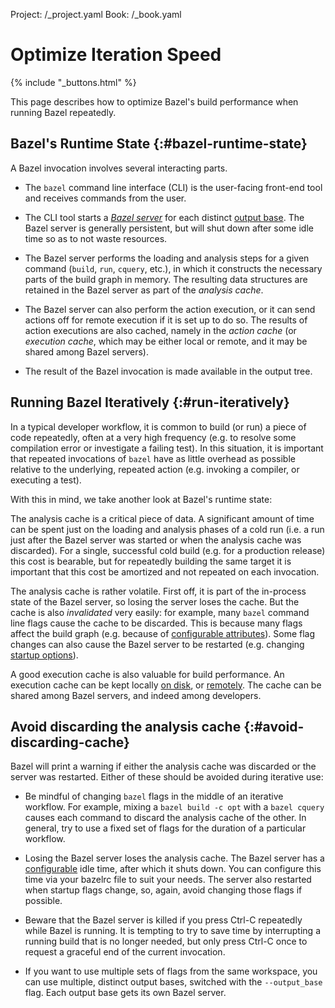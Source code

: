 Project: /_project.yaml
Book: /_book.yaml


# Optimize Iteration Speed

{% include "_buttons.html" %}

This page describes how to optimize Bazel's build performance when running Bazel
repeatedly.

## Bazel's Runtime State {:#bazel-runtime-state}

A Bazel invocation involves several interacting parts.

*   The `bazel` command line interface (CLI) is the user-facing front-end tool
    and receives commands from the user.

*   The CLI tool starts a [*Bazel server*](https://bazel.build/run/client-server)
    for each distinct [output base](https://bazel.build/remote/output-directories).
    The Bazel server is generally persistent, but will shut down after some idle
    time so as to not waste resources.

*   The Bazel server performs the loading and analysis steps for a given command
    (`build`, `run`, `cquery`, etc.), in which it constructs the necessary parts
    of the build graph in memory. The resulting data structures are retained in
    the Bazel server as part of the *analysis cache*.

*   The Bazel server can also perform the action execution, or it can send
    actions off for remote execution if it is set up to do so. The results of
    action executions are also cached, namely in the *action cache* (or
    *execution cache*, which may be either local or remote, and it may be shared
    among Bazel servers).

*   The result of the Bazel invocation is made available in the output tree.

## Running Bazel Iteratively {:#run-iteratively}

In a typical developer workflow, it is common to build (or run) a piece of code
repeatedly, often at a very high frequency (e.g. to resolve some compilation
error or investigate a failing test). In this situation, it is important that
repeated invocations of `bazel` have as little overhead as possible relative to
the underlying, repeated action (e.g. invoking a compiler, or executing a test).

With this in mind, we take another look at Bazel's runtime state:

The analysis cache is a critical piece of data. A significant amount of time can
be spent just on the loading and analysis phases of a cold run (i.e. a run just
after the Bazel server was started or when the analysis cache was discarded).
For a single, successful cold build (e.g. for a production release) this cost is
bearable, but for repeatedly building the same target it is important that this
cost be amortized and not repeated on each invocation.

The analysis cache is rather volatile. First off, it is part of the in-process
state of the Bazel server, so losing the server loses the cache. But the cache
is also *invalidated* very easily: for example, many `bazel` command line flags
cause the cache to be discarded. This is because many flags affect the build
graph (e.g. because of
[configurable attributes](https://bazel.build/configure/attributes)). Some flag
changes can also cause the Bazel server to be restarted (e.g. changing
[startup options](https://bazel.build/docs/user-manual#startup-options)).

A good execution cache is also valuable for build performance. An execution
cache can be kept locally
[on disk](https://bazel.build/remote/caching#disk-cache), or
[remotely](https://bazel.build/remote/caching). The cache can be shared among
Bazel servers, and indeed among developers.

## Avoid discarding the analysis cache {:#avoid-discarding-cache}

Bazel will print a warning if either the analysis cache was discarded or the
server was restarted. Either of these should be avoided during iterative use:

*   Be mindful of changing `bazel` flags in the middle of an iterative
    workflow. For example, mixing a `bazel build -c opt` with a `bazel cquery`
    causes each command to discard the analysis cache of the other. In general,
    try to use a fixed set of flags for the duration of a particular workflow.

*   Losing the Bazel server loses the analysis cache. The Bazel server has a
    [configurable](https://bazel.build/docs/user-manual#max-idle-secs) idle
    time, after which it shuts down. You can configure this time via your
    bazelrc file to suit your needs. The server also restarted when startup
    flags change, so, again, avoid changing those flags if possible.

*   <a id="avoid-ctrl-c">Beware</a> that the Bazel server is killed if you press
    Ctrl-C repeatedly while Bazel is running. It is tempting to try to save time
    by interrupting a running build that is no longer needed, but only press
    Ctrl-C once to request a graceful end of the current invocation.

*   If you want to use multiple sets of flags from the same workspace, you can
    use multiple, distinct output bases, switched with the `--output_base`
    flag. Each output base gets its own Bazel server.
